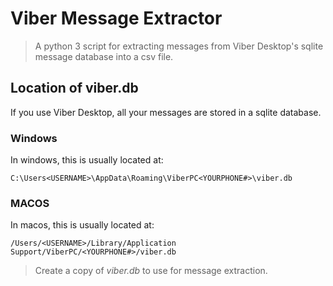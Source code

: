 # Viber Message Extractor

> A python 3 script for extracting messages from Viber Desktop's sqlite message database into a csv file.

## Location of viber.db

If you use Viber Desktop, all your messages are stored in a sqlite database.

### Windows

In windows, this is usually located at:

```
C:\Users<USERNAME>\AppData\Roaming\ViberPC<YOURPHONE#>\viber.db
```

### MACOS

In macos, this is usually located at:

```
/Users/<USERNAME>/Library/Application Support/ViberPC/<YOURPHONE#>/viber.db
```

> Create a copy of _viber.db_ to use for message extraction.

